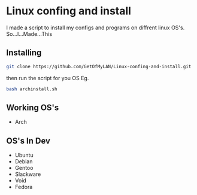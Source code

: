 # Linux confing and install
I made a script to install my configs and programs on diffrent linux OS's. So...I...Made...This
## Installing
```bash
git clone https://github.com/GetOfMyLAN/Linux-confing-and-install.git
```
then run the script for you OS Eg.
```bash
bash archinstall.sh
```
## Working OS's
* Arch
## OS's In Dev
* Ubuntu
* Debian
* Gentoo
* Slackware
* Void
* Fedora
